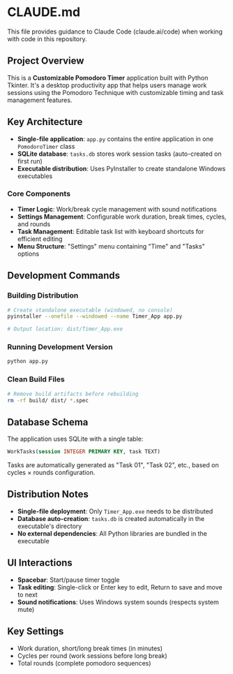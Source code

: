 # CLAUDE.md

This file provides guidance to Claude Code (claude.ai/code) when working with code in this repository.

## Project Overview

This is a **Customizable Pomodoro Timer** application built with Python Tkinter. It's a desktop productivity app that helps users manage work sessions using the Pomodoro Technique with customizable timing and task management features.

## Key Architecture

- **Single-file application**: `app.py` contains the entire application in one `PomodoroTimer` class
- **SQLite database**: `tasks.db` stores work session tasks (auto-created on first run)
- **Executable distribution**: Uses PyInstaller to create standalone Windows executables

### Core Components

- **Timer Logic**: Work/break cycle management with sound notifications
- **Settings Management**: Configurable work duration, break times, cycles, and rounds
- **Task Management**: Editable task list with keyboard shortcuts for efficient editing
- **Menu Structure**: "Settings" menu containing "Time" and "Tasks" options

## Development Commands

### Building Distribution
```bash
# Create standalone executable (windowed, no console)
pyinstaller --onefile --windowed --name Timer_App app.py

# Output location: dist/Timer_App.exe
```

### Running Development Version
```bash
python app.py
```

### Clean Build Files
```bash
# Remove build artifacts before rebuilding
rm -rf build/ dist/ *.spec
```

## Database Schema

The application uses SQLite with a single table:
```sql
WorkTasks(session INTEGER PRIMARY KEY, task TEXT)
```

Tasks are automatically generated as "Task 01", "Task 02", etc., based on cycles × rounds configuration.

## Distribution Notes

- **Single-file deployment**: Only `Timer_App.exe` needs to be distributed
- **Database auto-creation**: `tasks.db` is created automatically in the executable's directory
- **No external dependencies**: All Python libraries are bundled in the executable

## UI Interactions

- **Spacebar**: Start/pause timer toggle
- **Task editing**: Single-click or Enter key to edit, Return to save and move to next
- **Sound notifications**: Uses Windows system sounds (respects system mute)

## Key Settings

- Work duration, short/long break times (in minutes)
- Cycles per round (work sessions before long break)
- Total rounds (complete pomodoro sequences)